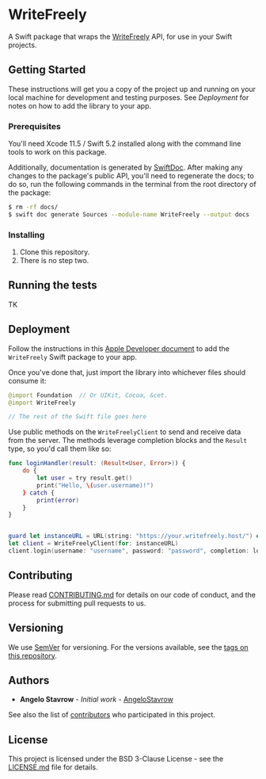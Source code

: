 # WriteFreely

A Swift package that wraps the [WriteFreely](https://writefreely.org) API, for use in your Swift projects.

## Getting Started

These instructions will get you a copy of the project up and running on your local machine for development and testing purposes. See _Deployment_ for notes on how to add the library to your app.

### Prerequisites

You'll need Xcode 11.5 / Swift 5.2 installed along with the command line tools to work on this package.

Additionally, documentation is generated by [SwiftDoc](https://github.com/SwiftDocOrg/swift-doc). After making any changes to the package's public API, you'll need to regenerate the docs; to do so, run the following commands in the terminal from the root directory of the package:

```bash
$ rm -rf docs/
$ swift doc generate Sources --module-name WriteFreely --output docs
```

### Installing

1. Clone this repository.
2. There is no step two.

## Running the tests

TK

## Deployment

Follow the instructions in this [Apple Developer document](https://developer.apple.com/documentation/swift_packages/adding_package_dependencies_to_your_app) to add the `WriteFreely` Swift package to your app.

Once you've done that, just import the library into whichever files should consume it:

```swift
@import Foundation  // Or UIKit, Cocoa, &cet.
@import WriteFreely

// The rest of the Swift file goes here
```

Use public methods on the `WriteFreelyClient` to send and receive data from the server. The methods leverage completion blocks and the `Result` type, so you'd call them like so:

```swift
func loginHandler(result: (Result<User, Error>)) {
    do {
        let user = try result.get()
        print("Hello, \(user.username)!")
    } catch {
        print(error)
    }
}


guard let instanceURL = URL(string: "https://your.writefreely.host/") else { fatalError() }
let client = WriteFreelyClient(for: instanceURL)
client.login(username: "username", password: "password", completion: loginHandler)
```

## Contributing

Please read [CONTRIBUTING.md](CONTRIBUTING.md) for details on our code of conduct, and the process for submitting pull requests to us.

## Versioning

We use [SemVer](http://semver.org/) for versioning. For the versions available, see the [tags on this repository](https://github.com/writeas/writefreely-swift/tags).

## Authors

* **Angelo Stavrow** - *Initial work* - [AngeloStavrow](https://github.com/AngeloStavrow)

See also the list of [contributors](https://github.com/writeas/writefreely-swift/contributors) who participated in this project.

## License

This project is licensed under the BSD 3-Clause License - see the [LICENSE.md](LICENSE.md) file for details.
